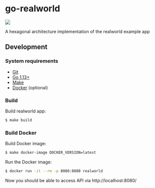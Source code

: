 # go-realworld

![](https://github.com/minchao/go-realworld/workflows/CI/badge.svg?branch=master)

A hexagonal architecture implementation of the realworld example app

## Development

### System requirements

- [Git](https://git-scm.com/)
- [Go 1.13+](https://golang.org/)
- [Make](https://www.gnu.org/software/make/)
- [Docker](https://www.docker.com/) (optional)

### Build

Build realworld app:

```bash
$ make build
```

### Build Docker

Build Docker image:

```bash
$ make docker-image DOCKER_VERSION=latest
```

Run the Docker image:

```bash
$ docker run -it --rm -p 8080:8080 realworld
```

Now you should be able to access API via http://localhost:8080/

